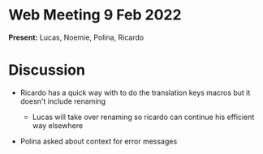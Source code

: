 # Web Meeting 9 Feb 2022

**Present:** Lucas, Noemie, Polina, Ricardo

# Discussion

- Ricardo has a quick way with to do the translation keys macros but it doesn't include renaming
  - Lucas will take over renaming so ricardo can continue his efficient way elsewhere

- Polina asked about context for error messages
